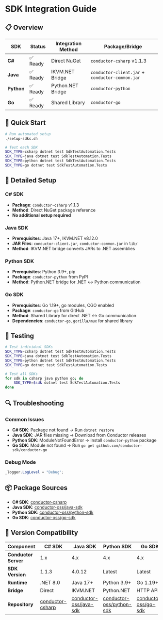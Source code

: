 # SDK Integration Guide

## 📋 Overview

| SDK | Status | Integration Method | Package/Bridge |
|-----|--------|-------------------|----------------|
| **C#** | ✅ Ready | Direct NuGet | `conductor-csharp` v1.1.3 |
| **Java** | ✅ Ready | IKVM.NET Bridge | `conductor-client.jar` + `conductor-common.jar` |
| **Python** | ✅ Ready | Python.NET Bridge | `conductor-python` |
| **Go** | ✅ Ready | Shared Library | `conductor-go` |

## 🚀 Quick Start

```bash
# Run automated setup
./setup-sdks.sh

# Test each SDK
SDK_TYPE=csharp dotnet test SdkTestAutomation.Tests
SDK_TYPE=java dotnet test SdkTestAutomation.Tests
SDK_TYPE=python dotnet test SdkTestAutomation.Tests
SDK_TYPE=go dotnet test SdkTestAutomation.Tests
```

## 🔧 Detailed Setup

### C# SDK
- **Package**: `conductor-csharp` v1.1.3
- **Method**: Direct NuGet package reference
- **No additional setup required**

### Java SDK
- **Prerequisites**: Java 17+, IKVM.NET v8.12.0
- **JAR Files**: `conductor-client.jar`, `conductor-common.jar` in `lib/`
- **Method**: IKVM.NET bridge converts JARs to .NET assemblies

### Python SDK
- **Prerequisites**: Python 3.9+, pip
- **Package**: `conductor-python` from PyPI
- **Method**: Python.NET bridge for .NET ↔ Python communication

### Go SDK
- **Prerequisites**: Go 1.19+, go modules, CGO enabled
- **Package**: `conductor-go` from GitHub
- **Method**: Shared Library for direct .NET ↔ Go communication
- **Dependencies**: `conductor-go`, `gorilla/mux` for shared library

## 🧪 Testing

```bash
# Test individual SDKs
SDK_TYPE=csharp dotnet test SdkTestAutomation.Tests
SDK_TYPE=java dotnet test SdkTestAutomation.Tests
SDK_TYPE=python dotnet test SdkTestAutomation.Tests
SDK_TYPE=go dotnet test SdkTestAutomation.Tests

# Test all SDKs
for sdk in csharp java python go; do
    SDK_TYPE=$sdk dotnet test SdkTestAutomation.Tests
done
```

## 🔍 Troubleshooting

### Common Issues

- **C# SDK**: Package not found → Run `dotnet restore`
- **Java SDK**: JAR files missing → Download from Conductor releases
- **Python SDK**: ModuleNotFoundError → Install `conductor-python` package
- **Go SDK**: Module not found → Run `go get github.com/conductor-sdk/conductor-go`

### Debug Mode

```csharp
_logger.LogLevel = "Debug";
```

## 📦 Package Sources

- **C# SDK**: [conductor-csharp](https://github.com/Netflix/conductor-csharp)
- **Java SDK**: [conductor-oss/java-sdk](https://github.com/conductor-oss/java-sdk)
- **Python SDK**: [conductor-oss/python-sdk](https://github.com/conductor-oss/python-sdk)
- **Go SDK**: [conductor-oss/go-sdk](https://github.com/conductor-oss/go-sdk)

## 🔄 Version Compatibility

| Component | C# SDK | Java SDK | Python SDK | Go SDK |
|-----------|--------|----------|------------|--------|
| **Conductor Server** | 1.x | 4.x | 4.x | 4.x |
| **SDK Version** | 1.1.3 | 4.0.12 | Latest | Latest |
| **Runtime** | .NET 8.0 | Java 17+ | Python 3.9+ | Go 1.19+ |
| **Bridge** | Direct | IKVM.NET | Python.NET | HTTP API |
| **Repository** | [conductor-csharp](https://github.com/Netflix/conductor-csharp) | [conductor-oss/java-sdk](https://github.com/conductor-oss/java-sdk) | [conductor-oss/python-sdk](https://github.com/conductor-oss/python-sdk) | [conductor-oss/go-sdk](https://github.com/conductor-oss/go-sdk) | 